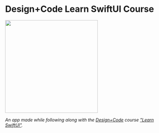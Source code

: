 # Design+Code Learn SwiftUI Course

<div style="text-align: left;">
<img src="./Screenshots/recording-1.gif" width="300px"/>
</div>

_An app made while following along with the [Design+Code](https://designcode.io/) course ["Learn SwiftUI"](https://designcode.io/swiftui-course)._


